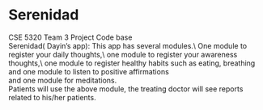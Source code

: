 # Serenidad
CSE 5320 Team 3 Project Code base\
Serenidad( Dayin’s app): This app has several modules.\ 
One module to register your daily thoughts,\ 
one module to register your awareness thoughts,\ 
one module to register healthy habits such as eating, breathing\
and one module to listen to positive affirmations\
and one module for meditations.\
Patients will use the above module, the treating doctor will see reports related to his/her patients.
